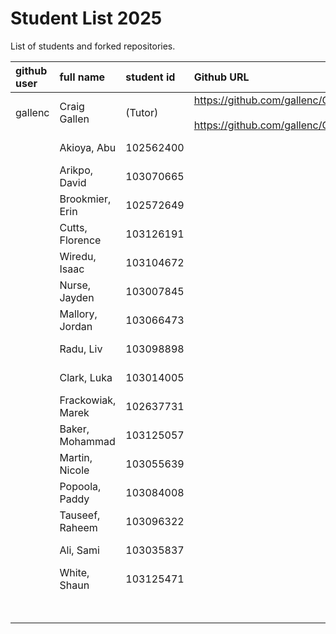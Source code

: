 # Student List 2025

List of students and forked repositories.

|github user       | full name                 | student id    | Github URL                                                                                                                                                      | progress |
|:-----------------|:--------------------------|:--------------|:----------------------------------------------------------------------------------------------------------------------------------------------------------------|:---------|
|  gallenc         | Craig Gallen              | (Tutor)       | https://github.com/gallenc/COM304_FOUNDATION_1 <BR><BR> https://github.com/gallenc/COM304_FOUNDATION_1/tree/main/myPracticeCourseWork/personal_learning_record  |          | 
|                  | Akioya, Abu               | 102562400     |                                                <BR><BR>                                                                                                         |          | 
|                  | Arikpo, David             | 103070665     |                                                <BR><BR>                                                                                                         |          | 
|                  | Brookmier, Erin           | 102572649     |                                                <BR><BR>                                                                                                         |          | 
|                  | Cutts, Florence           | 103126191     |                                                <BR><BR>                                                                                                         |          | 
|                  | Wiredu, Isaac             | 103104672     |                                                <BR><BR>                                                                                                         |          | 
|                  | Nurse, Jayden             | 103007845     |                                                <BR><BR>                                                                                                         |          | 
|                  | Mallory, Jordan           | 103066473     |                                                <BR><BR>                                                                                                         |          | 
|                  | Radu, Liv                 | 103098898     |                                                <BR><BR>                                                                                                         |          | 
|                  | Clark, Luka               | 103014005     |                                                <BR><BR>                                                                                                         |          | 
|                  | Frackowiak, Marek         | 102637731     |                                                <BR><BR>                                                                                                         |          | 
|                  | Baker, Mohammad           | 103125057     |                                                <BR><BR>                                                                                                         |          | 
|                  | Martin, Nicole            | 103055639     |                                                <BR><BR>                                                                                                         |          | 
|                  | Popoola, Paddy            | 103084008     |                                                <BR><BR>                                                                                                         |          | 
|                  | Tauseef, Raheem           | 103096322     |                                                <BR><BR>                                                                                                         |          | 
|                  | Ali, Sami                 | 103035837     |                                                <BR><BR>                                                                                                         |          | 
|                  | White, Shaun              | 103125471     |                                                <BR><BR>                                                                                                         |          | 
|                  |                           |               |                                                <BR><BR>                                                                                                         |          | 